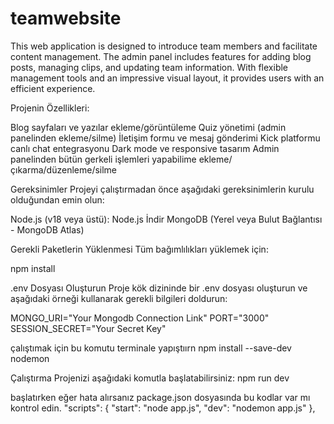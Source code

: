 # teamwebsite
This web application is designed to introduce team members and facilitate content management. The admin panel includes features for adding blog posts, managing clips, and updating team information. With flexible management tools and an impressive visual layout, it provides users with an efficient experience.




Projenin Özellikleri:

Blog sayfaları ve yazılar ekleme/görüntüleme
Quiz yönetimi (admin panelinden ekleme/silme)
İletişim formu ve mesaj gönderimi
Kick platformu canlı chat entegrasyonu
Dark mode ve responsive tasarım
Admin panelinden bütün gerkeli işlemleri yapabilime ekleme/çıkarma/düzenleme/silme





Gereksinimler
Projeyi çalıştırmadan önce aşağıdaki gereksinimlerin kurulu olduğundan emin olun:

Node.js (v18 veya üstü): Node.js İndir
MongoDB (Yerel veya Bulut Bağlantısı - MongoDB Atlas)

Gerekli Paketlerin Yüklenmesi
Tüm bağımlılıkları yüklemek için:

npm install





.env Dosyası Oluşturun
Proje kök dizininde bir .env dosyası oluşturun ve aşağıdaki örneği kullanarak gerekli bilgileri doldurun:

MONGO_URI="Your Mongodb Connection Link"
PORT="3000"
SESSION_SECRET="Your Secret Key"




çalıştımak için bu komutu terminale yapıştıırn
npm install --save-dev nodemon




Çalıştırma
Projenizi aşağıdaki komutla başlatabilirsiniz:
npm run dev




başlatırken eğer hata alırsanız package.json dosyasında bu kodlar var mı kontrol edin.
 "scripts": {
    "start": "node app.js",
    "dev": "nodemon app.js"
  },

  

